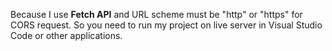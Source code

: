 Because I use **Fetch API** and URL scheme must be "http" or "https" for CORS request.
So you need to run my project on live server in Visual Studio Code or other applications.
